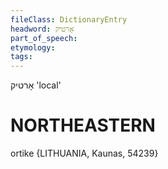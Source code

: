 ```yaml
---
fileClass: DictionaryEntry
headword: אָרטיק
part_of_speech: 
etymology: 
tags: 
---
```

אָרטיק
'local'

NORTHEASTERN
==============

ortike {LITHUANIA, Kaunas, 54239}